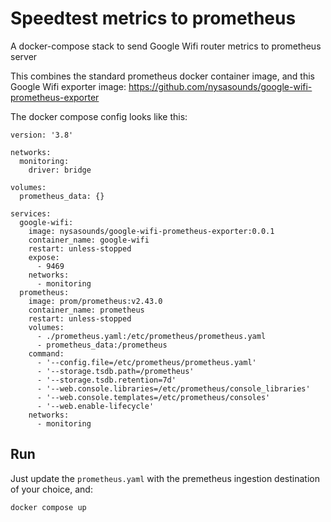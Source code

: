# Speedtest metrics to prometheus

A docker-compose stack to send Google Wifi router metrics to prometheus server

This combines the standard prometheus docker container image, and this Google Wifi exporter image: https://github.com/nysasounds/google-wifi-prometheus-exporter

The docker compose config looks like this:

```
version: '3.8'

networks:
  monitoring:
    driver: bridge

volumes:
  prometheus_data: {}

services:
  google-wifi:
    image: nysasounds/google-wifi-prometheus-exporter:0.0.1
    container_name: google-wifi
    restart: unless-stopped
    expose:
      - 9469
    networks:
      - monitoring
  prometheus:
    image: prom/prometheus:v2.43.0
    container_name: prometheus
    restart: unless-stopped
    volumes:
      - ./prometheus.yaml:/etc/prometheus/prometheus.yaml
      - prometheus_data:/prometheus
    command:
      - '--config.file=/etc/prometheus/prometheus.yaml'
      - '--storage.tsdb.path=/prometheus'
      - '--storage.tsdb.retention=7d'
      - '--web.console.libraries=/etc/prometheus/console_libraries'
      - '--web.console.templates=/etc/prometheus/consoles'
      - '--web.enable-lifecycle'
    networks:
      - monitoring
```

## Run

Just update the `prometheus.yaml` with the premetheus ingestion destination of your choice, and:
```
docker compose up
```
